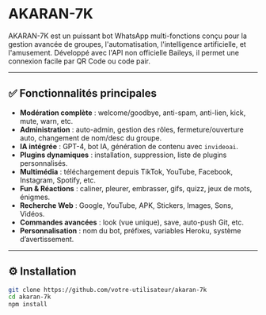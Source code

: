 # AKARAN-7K

AKARAN-7K est un puissant bot WhatsApp multi-fonctions conçu pour la gestion avancée de groupes, l'automatisation, l'intelligence artificielle, et l'amusement. Développé avec l'API non officielle Baileys, il permet une connexion facile par QR Code ou code pair.

---

## ✅ Fonctionnalités principales

- **Modération complète** : welcome/goodbye, anti-spam, anti-lien, kick, mute, warn, etc.
- **Administration** : auto-admin, gestion des rôles, fermeture/ouverture auto, changement de nom/desc du groupe.
- **IA intégrée** : GPT-4, bot IA, génération de contenu avec `invideoai`.
- **Plugins dynamiques** : installation, suppression, liste de plugins personnalisés.
- **Multimédia** : téléchargement depuis TikTok, YouTube, Facebook, Instagram, Spotify, etc.
- **Fun & Réactions** : caliner, pleurer, embrasser, gifs, quizz, jeux de mots, énigmes.
- **Recherche Web** : Google, YouTube, APK, Stickers, Images, Sons, Vidéos.
- **Commandes avancées** : look (vue unique), save, auto-push Git, etc.
- **Personnalisation** : nom du bot, préfixes, variables Heroku, système d’avertissement.

---

## ⚙️ Installation

```bash
git clone https://github.com/votre-utilisateur/akaran-7k
cd akaran-7k
npm install